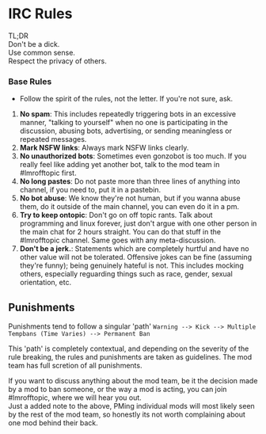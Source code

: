 # IRC Rules

TL;DR  
Don't be a dick.  
Use common sense.  
Respect the privacy of others.

### Base Rules
* Follow the spirit of the rules, not the letter. If you're not sure, ask.

1. **No spam**: This includes repeatedly triggering bots in an excessive manner, "talking to yourself" when no one is participating in the discussion, abusing bots, advertising, or sending meaningless or repeated messages.
2. **Mark NSFW links**: Always mark NSFW links clearly.
3. **No unauthorized bots**: Sometimes even gonzobot is too much. If you really feel like adding yet another bot, talk to the mod team in #lmrofftopic first.
4. **No long pastes**: Do not paste more than three lines of anything into channel, if you need to, put it in a pastebin.
5. **No bot abuse**: We know they're not human, but if you wanna abuse them, do it outside of the main channel, you can even do it in a pm.
6. **Try to keep ontopic**: Don't go on off topic rants. Talk about programming and linux forever, just don't argue with one other person in the main chat for 2 hours straight. You can do that stuff in the #lmrofftopic channel. Same goes with any meta-discussion.
7. **Don't be a jerk.**: Statements which are completely hurtful and have no other value will not be tolerated. Offensive jokes can be fine (assuming they're funny); being genuinely hateful is not. This includes mocking others, especially reguarding things such as race, gender, sexual orientation, etc.


## Punishments
Punishments tend to follow a singular 'path'
`Warning --> Kick --> Multiple Tempbans (Time Varies) --> Permanent Ban`

This 'path' is completely contextual, and depending on the severity of the rule breaking, the rules and punishments are taken as guidelines. The mod team has full scretion of all punishments.


If you want to discuss anything about the mod team, be it the decision made by a mod to ban someone, or the way a mod is acting, you can join #lmrofftopic, where we will hear you out.  
Just a added note to the above, PMing individual mods will most likely seen by the rest of the mod team, so honestly its not worth complaining about one mod behind their back.
